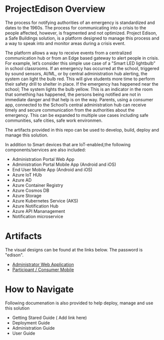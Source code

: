 # ProjectEdison Overview
The process for notifying authorities of an emergency is standardized and dates to the 1960s. The process for communicating into a crisis to the people affected, however, is fragmented and not optimized. Project Edison, a Safe Buildings solution, is a platform designed to manage this process and a way to speak into and monitor areas during a crisis event.

The platform allows a way to receive events from a centralized communication hub or from an Edge based gateway to alert people in crisis. For example, let’s consider this simple use case of a "Smart LED lightbulb” in school classrooms. If an emergency has occurred at the school, triggered by sound sensors, AI/ML, or by central administration hub alerting, the system can light the bulb red. This will give students more time to perform their safety drill to shelter in place. If the emergency has happened near the school; The system lights the bulb yellow. This is an indicator in the room that something has happened, the persons being notified are not in immediate danger and that help is on the way. Parents, using a consumer app, connected to the School’s central administration hub can receive timely and secure communication from the authorities about the emergency. This can be expanded to multiple use cases including safe communities, safe cities, safe work environmen.

The artifacts provided in this repo can be used to develop, build, deploy and manage this solution.

In addition to Smart devices that are IoT-enabled,the following components/services are also included:
- Administration Portal Web App
- Administration Portal Mobile App (Android and iOS)
- End User Mobile App (Android and iOS)
- Azure IoT HUb
- Azure AD
- Azure Container Registry
- Azure Cosmos DB
- Azure Storage
- Azure Kubernetes Service (AKS)
- Azure Notification Hub
- Azure API Mananagement
- Notification microservice

# Artifacts
The visual designs can be found at the links below.  The password is "edison".

- [Administrator Web Application](https://bluemetal.invisionapp.com/share/A6OD7ASGYV5)
- [Participant / Consumer Mobile](https://bluemetal.invisionapp.com/share/QROD8PIE6UK)

# How to Navigate
Following documenation is also provided to help deploy, manage and use this solution
- Getting Stared Guide ( Add link here)
- Deployment Guide
- Administration Guide
- User Guide
